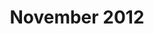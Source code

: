 ---
layout: newsletter-layout
title: November 2012
description: /newsletters/2012/Newsletter_November_2012
categories: 2012
ide: nov12
bg-url: /img/background5.png
permalink: /publication/newsletter/
---